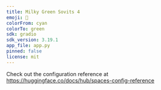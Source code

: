 ```yaml
---
title: Milky Green Sovits 4
emoji: 🍵
colorFrom: cyan
colorTo: green
sdk: gradio
sdk_version: 3.19.1
app_file: app.py
pinned: false
license: mit
---
```


Check out the configuration reference at https://huggingface.co/docs/hub/spaces-config-reference
